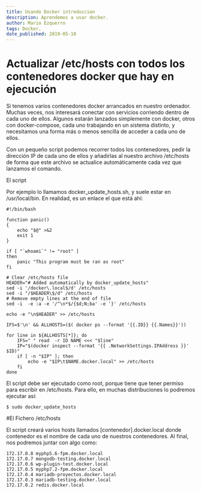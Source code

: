 ```yaml
---
title: Usando Docker introduccion
description: Aprendemos a usar docker.
author: Mario Ezquerro
tags: Docker, 
date_published: 2019-05-10
---
```


# Actualizar /etc/hosts con todos los contenedores docker que hay en ejecución

Si tenemos varios contenedores docker arrancados en nuestro ordenador. Muchas veces, nos interesará conectar con servicios corriendo dentro de cada uno de ellos. Algunos estarán lanzados simplemente con docker, otros con docker-compose, cada uno trabajando en un sistema distinto, y necesitamos una forma más o menos sencilla de acceder a cada uno de ellos.

Con un pequeño script podemos recorrer todos los contenedores, pedir la dirección IP de cada uno de ellos y añadirlas al nuestro archivo /etc/hosts de forma que este archivo se actualice automáticamente cada vez que lanzamos el comando.

El script

Por ejemplo lo llamamos docker_update_hosts.sh, y suele estar en /usr/local/bin. En realidad, es un enlace el que está ahí:
```
#!/bin/bash

function panic()
{
    echo "$@" >&2
    exit 1
}

if [ "`whoami`" != "root" ]
then
    panic "This program must be ran as root"
fi

# Clear /etc/hosts file
HEADER="# Added automatically by docker_update_hosts"
sed -i '/docker\.local$/d' /etc/hosts
sed -i "/$HEADER\$/d" /etc/hosts
# Remove empty lines at the end of file
sed -i  -e :a -e '/^\n*$/{$d;N;ba' -e '}' /etc/hosts

echo -e "\n$HEADER" >> /etc/hosts

IFS=$'\n' && ALLHOSTS=($( docker ps --format '{{.ID}} {{.Names}}'))

for line in ${ALLHOSTS[*]}; do
    IFS=" " read  -r ID NAME <<< "$line"
    IP="$(docker inspect --format '{{ .NetworkSettings.IPAddress }}' $ID)"
    if [ -n "$IP" ]; then
        echo -e "$IP\t$NAME.docker.local" >> /etc/hosts
    fi
done
```

El script debe ser ejecutado como root, porque tiene que tener permiso para escribir en /etc/hosts. Para ello, en muchas distribuciones lo podremos ejecutar así:

    $ sudo docker_update_hosts

#El Fichero /etc/hosts

El script creará varios hosts llamados [contenedor].docker.local donde contenedor es el nombre de cada uno de nuestros contenedores. Al final, nos podremos juntar con algo como:

    172.17.0.8 myphp5.6-fpm.docker.local
    172.17.0.7 mongodb-testing.docker.local
    172.17.0.6 wp-plugin-test.docker.local
    172.17.0.5 myphp7.2-fpm.docker.local
    172.17.0.4 mariadb-proyectos.docker.local
    172.17.0.3 mariadb-testing.docker.local
    172.17.0.2 redis.docker.local


